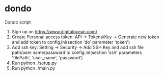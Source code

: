 # dondo
Dondo script

1. Sign up on https://www.digitalocean.com/
2. Create Personal access token: API -> Tokens\Key -> Generate new token and add token to config.ini(section 'do' parameter 'token')
3. Add ssh key: Setting -> Security -> Add SSH Key and add ssh file path/user name/password to config.ini(section 'ssh' parameters 'filePath', 'user_name', 'password')
4. Run python ./setup.py
5. Run python ./main.py